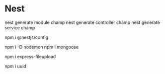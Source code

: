 # Nest

nest generate module champ
nest generate controller champ
nest generate service champ


npm i @nestjs/config

npm i -D nodemon
npm i mongoose

npm i express-fileupload

npm i uuid
